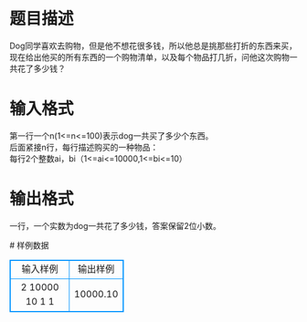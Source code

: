 # 

 
 # 题目描述 
<p>
Dog同学喜欢去购物，但是他不想花很多钱，所以他总是挑那些打折的东西来买，现在给出他买的所有东西的一个购物清单，以及每个物品打几折，问他这次购物一共花了多少钱？</p> 

 
 # 输入格式 
<p>
第一行一个n(1<=n<=100)表示dog一共买了多少个东西。<br>后面紧接n行，每行描述购买的一种物品：<br>每行2个整数ai，bi（1<=ai<=10000,1<=bi<=10）<br></p> 

 
 # 输出格式 
<p>
一行，一个实数为dog一共花了多少钱，答案保留2位小数。</p> 
# 样例数据
<style>
        table,table tr th, table tr td { border:1px solid #0094ff; }
        table { width: 200px; min-height: 25px; line-height: 25px; text-align: center; border-collapse: collapse;}   
    </style>
<table>
	<tr>
		<td>输入样例</td>
		<td>输出样例</td>
	</tr>
<tr><td>2
10000 10
1 1
</td><td>10000.10</td></tr></table>
